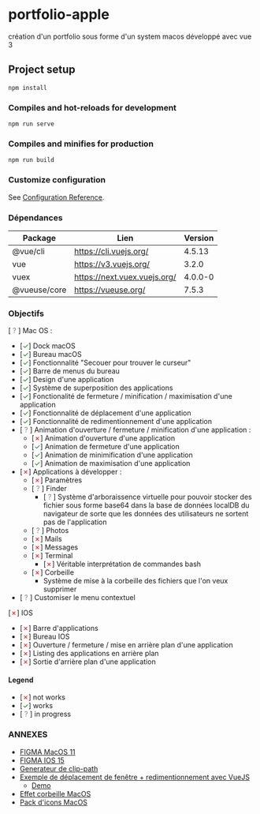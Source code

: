 # portfolio-apple
création d'un portfolio sous forme d'un system macos développé avec vue 3

## Project setup
```
npm install
```

### Compiles and hot-reloads for development
```
npm run serve
```

### Compiles and minifies for production
```
npm run build
```

### Customize configuration
See [Configuration Reference](https://cli.vuejs.org/config/).

### Dépendances

<table>
    <thead>
        <tr>
            <th>Package</th>
            <th>Lien</th>
            <th>Version</th>
        </tr>
    </thead>
    <tbody>
        <tr>
            <td>@vue/cli</td>
            <td>
                <a href="https://cli.vuejs.org/">
                    https://cli.vuejs.org/
                </a>
            </td>
            <td>4.5.13</td>
        </tr>
        <tr>
            <td>vue</td>
            <td>
                <a href="https://v3.vuejs.org/">
                    https://v3.vuejs.org/
                </a>
            </td>
            <td>3.2.0</td>
        </tr>
        <tr>
            <td>vuex</td>
            <td>
                <a href="https://next.vuex.vuejs.org/">
                    https://next.vuex.vuejs.org/
                </a>
            </td>
            <td>4.0.0-0</td>
        </tr>
        <tr>
            <td>@vueuse/core</td>
            <td>
                <a href="https://vueuse.org/">
                    https://vueuse.org/
                </a>
            </td>
            <td>7.5.3</td>
        </tr>
    </tbody>
</table>

### Objectifs

[<span style="color: gray"> ? </span>] Mac OS :
 - [<span style="color: green">&check;</span>] Dock macOS
 - [<span style="color: green">&check;</span>] Bureau macOS
 - [<span style="color: green">&check;</span>] Fonctionnalité "Secouer pour trouver le curseur"
 - [<span style="color: green">&check;</span>] Barre de menus du bureau
 - [<span style="color: green">&check;</span>] Design d'une application
 - [<span style="color: green">&check;</span>] Système de superposition des applications
 - [<span style="color: green">&check;</span>] Fonctionalité de fermeture / minification / maximisation d'une application
 - [<span style="color: green">&check;</span>] Fonctionnalité de déplacement d'une application
 - [<span style="color: green">&check;</span>] Fonctionnalité de redimentionnement d'une application
 - [<span style="color: gray"> ? </span>] Animation d'ouverture / fermeture / minification d'une application :
   - [<span style="color: red">&cross;</span>] Animation d'ouverture d'une application
   - [<span style="color: green">&check;</span>] Animation de fermeture d'une application
   - [<span style="color: green">&check;</span>] Animation de minimification d'une application
   - [<span style="color: green">&check;</span>] Animation de maximisation d'une application
 - [<span style="color: red">&cross;</span>] Applications à développer :
   - [<span style="color: red">&cross;</span>] Paramètres
   - [<span style="color: gray"> ? </span>] Finder
     - [<span style="color: gray"> ? </span>] Système d'arboraissence virtuelle pour pouvoir stocker des fichier sous forme base64 dans la base de données localDB du navigateur de sorte que les données des utilisateurs ne sortent pas de l'application
   - [<span style="color: gray"> ? </span>] Photos
   - [<span style="color: red">&cross;</span>] Mails
   - [<span style="color: red">&cross;</span>] Messages
   - [<span style="color: red">&cross;</span>] Terminal
     - [<span style="color: red">&cross;</span>] Véritable interprétation de commandes bash
   - [<span style="color: red">&cross;</span>] Corbeille
     - Système de mise à la corbeille des fichiers que l'on veux supprimer
 - [<span style="color: gray"> ? </span>] Customiser le menu contextuel

[<span style="color: red">&cross;</span>] IOS
 - [<span style="color: red">&cross;</span>] Barre d'applications
 - [<span style="color: red">&cross;</span>] Bureau IOS
 - [<span style="color: red">&cross;</span>] Ouverture / fermeture / mise en arrière plan d'une application
 - [<span style="color: red">&cross;</span>] Listing des applications en arrière plan
 - [<span style="color: red">&cross;</span>] Sortie d'arrière plan d'une application

#### **Legend**
- [<span style="color: red">&cross;</span>] not works 
- [<span style="color: green">&check;</span>] works 
- [<span style="color: gray"> ? </span>] in progress

### ANNEXES
- [FIGMA MacOS 11](https://www.figma.com/community/file/949158727443209284?preview=fullscreen)
- [FIGMA IOS 15](https://www.figma.com/community/file/984106517828363349?preview=fullscreen)
- [Generateur de clip-path](https://www.cssportal.com/css-clip-path-generator/)
- [Exemple de déplacement de fenêtre + redimentionnement avec VueJS](https://www.cssscript.com/material-macos-window-vtwindow/)
  - [Demo](https://www.cssscript.com/demo/material-macos-window-vtwindow/)
- [Effet corbeille MacOS](https://robertnyman.com/css3/css-transitions/css-transitions-mac-os-x-stacks.html)
- [Pack d'icons MacOS](https://www.macosicongallery.com/)